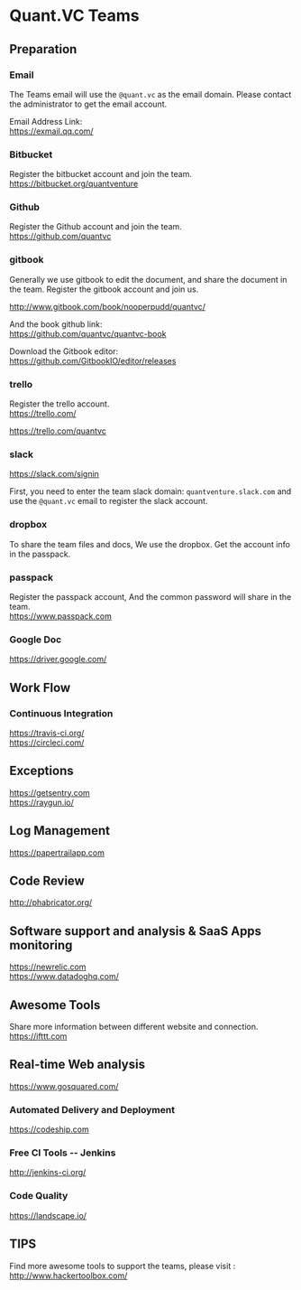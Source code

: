 # Quant.VC Teams 

## Preparation

### Email   
The Teams email will use the  `@quant.vc` as the email domain. Please contact the administrator to get the email account.

Email Address Link:  
https://exmail.qq.com/


### Bitbucket
Register the bitbucket account and join the team.  
https://bitbucket.org/quantventure

### Github
Register the Github account and join the team.  
https://github.com/quantvc

### gitbook 
Generally we use gitbook to edit the document, and share the document in the team.
Register the gitbook account and join us.  

http://www.gitbook.com/book/nooperpudd/quantvc/

And the book github link:   
https://github.com/quantvc/quantvc-book

Download the Gitbook editor:  
https://github.com/GitbookIO/editor/releases

### trello 
Register the trello account.  
https://trello.com/  

https://trello.com/quantvc

### slack

https://slack.com/signin

First, you need to enter the team slack domain:
`quantventure.slack.com` and use the `@quant.vc` email to register the slack account.

### dropbox
To share the team files and docs, We use the dropbox.
Get the account info in the passpack.

### passpack
Register the passpack account, And the common password will share in the team.   
https://www.passpack.com

### Google Doc
https://driver.google.com/


## Work Flow 

### Continuous Integration 
https://travis-ci.org/  
https://circleci.com/

## Exceptions
https://getsentry.com   
https://raygun.io/

## Log Management
https://papertrailapp.com

## Code Review
http://phabricator.org/

## Software support and analysis & SaaS Apps monitoring
https://newrelic.com  
https://www.datadoghq.com/

## Awesome Tools
Share more information between different website and connection.
https://ifttt.com

## Real-time Web analysis
https://www.gosquared.com/

### Automated Delivery and Deployment
https://codeship.com

### Free CI Tools -- Jenkins
http://jenkins-ci.org/

### Code Quality
https://landscape.io/

## TIPS
Find more awesome tools to support the teams, please visit :  
http://www.hackertoolbox.com/
